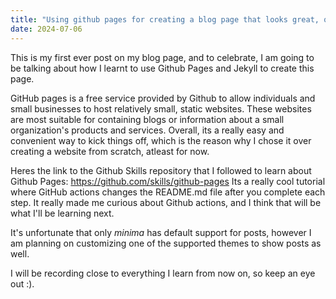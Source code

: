 ```yaml
---
title: "Using github pages for creating a blog page that looks great, quickly!"
date: 2024-07-06
---
```

This is my first ever post on my blog page, and to celebrate, I am going to be talking about how I learnt to use Github Pages and Jekyll to create this page.

GitHub pages is a free service provided by Github to allow individuals and small businesses to host relatively small, static websites. These websites are most suitable for containing blogs or information about a small organization's products and services. Overall, its a really easy and convenient way to kick things off, which is the reason why I chose it over creating a website from scratch, atleast for now.

Heres the link to the Github Skills repository that I followed to learn about Github Pages: https://github.com/skills/github-pages
Its a really cool tutorial where GitHub actions changes the README.md file after you complete each step. It really made me curious about Github actions, and I think that will be what I'll be learning next. 

It's unfortunate that only *minima* has default support for posts, however I am planning on customizing one of the supported themes to show posts as well. 

I will be recording close to everything I learn from now on, so keep an eye out :).